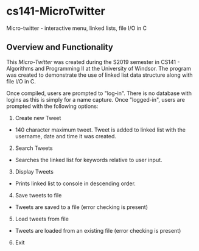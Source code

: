 # cs141-MicroTwitter
Micro-twitter - interactive menu, linked lists, file I/O in C

## Overview and Functionality

This *Micro-Twitter* was created during the S2019 semester in CS141 - Algorithms and Programming II at the University of Windsor. The program was created to demonstrate the use of linked list data structure along with file I/O in C. 

Once compiled, users are prompted to "log-in". There is no database with logins as this is simply for a name capture. Once "logged-in", users are prompted with the following options:
1. Create new Tweet
- 140 character maximum tweet. Tweet is added to linked list with the username, date and time it was created.
2. Search Tweets
 - Searches the linked list for keywords relative to user input.
3. Display Tweets
 - Prints linked list to console in descending order.
4. Save tweets to file
 - Tweets are saved to a file (error checking is present)
5. Load tweets from file
 - Tweets are loaded from an existing file (error checking is present)
6. Exit

